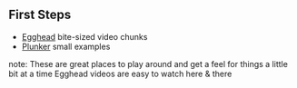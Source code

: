 ##  First Steps

- [Egghead](http://egghead.io) bite-sized video chunks
- [Plunker](http://plnkr.co) small examples

note:
    These are great places to play around
    and get a feel for things a little bit at a time
    Egghead videos are easy to watch here & there
